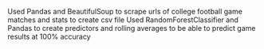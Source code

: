 Used Pandas and BeautifulSoup to scrape urls of college football game matches and stats to create csv file
Used RandomForestClassifier and Pandas to create predictors and rolling averages to be able to predict game results at 100% accuracy
